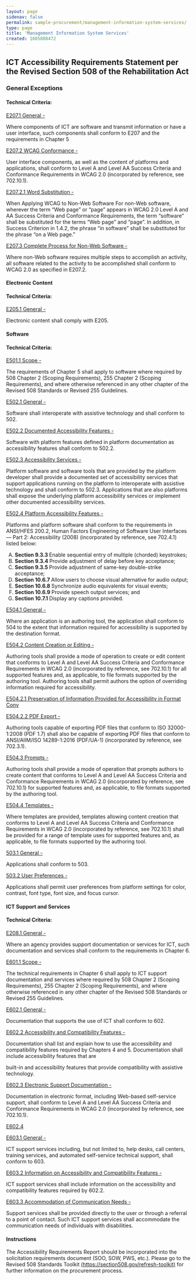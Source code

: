 ```yaml
---
layout: page 
sidenav: false 
permalink: sample-procurement/management-information-system-services/
type: page
title: 'Management Information System Services'
created: 1605888472
---
```


## **ICT Accessibility Requirements Statement per the Revised Section 508 of the Rehabilitation Act**

### **General Exceptions**

#### **Technical Criteria:**

[E207.1 General -][1]

Where components of ICT are software and transmit information or have a user interface, such components shall conform to E207 and the requirements in Chapter 5

[E207.2 WCAG Conformance -][1]

User interface components, as well as the content of platforms and applications, shall conform to Level A and Level AA Success Criteria and Conformance Requirements in WCAG 2.0 (incorporated by reference, see 702.10.1).

[E207.2.1 Word Substitution -][1]

When Applying WCAG to Non-Web Software For non-Web software, wherever the term “Web page” or “page” appears in WCAG 2.0 Level A and AA Success Criteria and Conformance Requirements, the term “software” shall be substituted for the terms “Web page” and “page”. In addition, in Success Criterion in 1.4.2, the phrase “in software” shall be substituted for the phrase “on a Web page.”

[E207.3 Complete Process for Non-Web Software -][1]

Where non-Web software requires multiple steps to accomplish an activity, all software related to the activity to be accomplished shall conform to WCAG 2.0 as specified in E207.2.

#### **Electronic Content**

#### **Technical Criteria:**

[E205.1 General -][2]

Electronic content shall comply with E205.

#### **Software**

#### **Technical Criteria:**

[E501.1 Scope -][3]

The requirements of Chapter 5 shall apply to software where required by 508 Chapter 2 (Scoping Requirements), 255 Chapter 2 (Scoping Requirements), and where otherwise referenced in any other chapter of the Revised 508 Standards or Revised 255 Guidelines.

[E502.1 General -][4]

Software shall interoperate with assistive technology and shall conform to 502.

[E502.2 Documented Accessibility Features -][5]

Software with platform features defined in platform documentation as accessibility features shall conform to 502.2.

[E502.3 Accessibility Services -][5]

Platform software and software tools that are provided by the platform developer shall provide a documented set of accessibility services that support applications running on the platform to interoperate with assistive technology and shall conform to 502.3. Applications that are also platforms shall expose the underlying platform accessibility services or implement other documented accessibility services.

[E502.4 Platform Accessibility Features -][5]

Platforms and platform software shall conform to the requirements in ANSI/HFES 200.2, Human Factors Engineering of Software User Interfaces — Part 2: Accessibility (2008) (incorporated by reference, see 702.4.1) listed below:

<ol style="list-style-type:upper-alpha">
  <li>
    <strong>Section 9.3.3 </strong>Enable sequential entry of multiple (chorded) keystrokes;
  </li>
  <li>
    <strong>Section 9.3.4 </strong>Provide adjustment of delay before key acceptance;
  </li>
  <li>
    <strong>Section 9.3.5 </strong>Provide adjustment of same-key double-strike acceptance;
  </li>
  <li>
    <strong>Section 10.6.7 </strong>Allow users to choose visual alternative for audio output;
  </li>
  <li>
    <strong>Section 10.6.8 </strong>Synchronize audio equivalents for visual events;
  </li>
  <li>
    <strong>Section 10.6.9 </strong>Provide speech output services; and
  </li>
  <li>
    <strong>Section 10.7.1 </strong>Display any captions provided.
  </li>
</ol>

[E504.1 General -][6]

Where an application is an authoring tool, the application shall conform to 504 to the extent that information required for accessibility is supported by the destination format.

[E504.2 Content Creation or Editing -][6]

Authoring tools shall provide a mode of operation to create or edit content that conforms to Level A and Level AA Success Criteria and Conformance Requirements in WCAG 2.0 (incorporated by reference, see 702.10.1) for all supported features and, as applicable, to file formats supported by the authoring tool. Authoring tools shall permit authors the option of overriding information required for accessibility.

[E504.2.1 Preservation of Information Provided for Accessibility in Format Conv][6]

[E504.2.2 PDF Export -][7]

Authoring tools capable of exporting PDF files that conform to ISO 32000-1:2008 (PDF 1.7) shall also be capable of exporting PDF files that conform to ANSI/AIIM/ISO 14289-1:2016 (PDF/UA-1) (incorporated by reference, see 702.3.1).

[E504.3 Prompts -][7]

Authoring tools shall provide a mode of operation that prompts authors to create content that conforms to Level A and Level AA Success Criteria and Conformance Requirements in WCAG 2.0 (incorporated by reference, see 702.10.1) for supported features and, as applicable, to file formats supported by the authoring tool.

[E504.4 Templates -][7]

Where templates are provided, templates allowing content creation that conforms to Level A and Level AA Success Criteria and Conformance Requirements in WCAG 2.0 (incorporated by reference, see 702.10.1) shall be provided for a range of template uses for supported features and, as applicable, to file formats supported by the authoring tool.

[503.1 General -][8]

Applications shall conform to 503.

[503.2 User Preferences -][8]

Applications shall permit user preferences from platform settings for color, contrast, font type, font size, and focus cursor.

#### **ICT Support and Services**

#### **Technical Criteria:**

[E208.1 General -][9]

Where an agency provides support documentation or services for ICT, such documentation and services shall conform to the requirements in Chapter 6.

[E601.1 Scope -][9]

The technical requirements in Chapter 6 shall apply to ICT support documentation and services where required by 508 Chapter 2 (Scoping Requirements), 255 Chapter 2 (Scoping Requirements), and where otherwise referenced in any other chapter of the Revised 508 Standards or Revised 255 Guidelines.

[E602.1 General -][10]

Documentation that supports the use of ICT shall conform to 602.

[E602.2 Accessibility and Compatibility Features -][10]

Documentation shall list and explain how to use the accessibility and compatibility features required by Chapters 4 and 5. Documentation shall include accessibility features that are

built-in and accessibility features that provide compatibility with assistive technology.

[E602.3 Electronic Support Documentation -][10]

Documentation in electronic format, including Web-based self-service support, shall conform to Level A and Level AA Success Criteria and Conformance Requirements in WCAG 2.0 (incorporated by reference, see 702.10.1).

[E602.4][10]

[E603.1 General -][11]

ICT support services including, but not limited to, help desks, call centers, training services, and automated self-service technical support, shall conform to 603.

[E603.2 Information on Accessibility and Compatibility Features -][11]

ICT support services shall include information on the accessibility and compatibility features required by 602.2.

[E603.3 Accommodation of Communication Needs -][11]

Support services shall be provided directly to the user or through a referral to a point of contact. Such ICT support services shall accommodate the communication needs of individuals with disabilities.

#### **Instructions**

The Accessibility Requirements Report should be incorporated into the solicitation requirements document (SOO, SOW, PWS, etc.). Please go to the Revised 508 Standards Toolkit&nbsp;[(https://section508.gov/refresh-toolkit)][12] for further information on the procurement process.

 [1]: {{site.baseurl}}/ict-accessibility#e207_1__e207_2__e207_2_1__e207_3
 [2]: {{site.baseurl}}/ict-accessibility#e205_1_general
 [3]: {{site.baseurl}}/ict-accessibility#e501_1_scope
 [4]: {{site.baseurl}}/ict-accessibility#e502_1_general
 [5]: {{site.baseurl}}/ict-accessibility#e502_2__e502_3__e502_4
 [6]: {{site.baseurl}}/ict-accessibility#e504_1__e504_2__e504_2_1
 [7]: {{site.baseurl}}/ict-accessibility#e504_2_2__e504_3__e504_4
 [8]: {{site.baseurl}}/ict-accessibility#503_1__503_2
 [9]: {{site.baseurl}}/ict-accessibility#e208_1_general
 [10]: {{site.baseurl}}/ict-accessibility#e602_1_general
 [11]: {{site.baseurl}}/ict-accessibility#e603_1__e603_2__e603_3
 [12]: https://section508.gov/refresh-toolkit